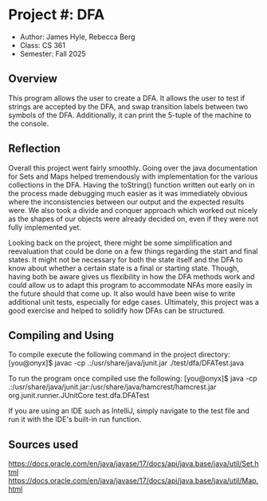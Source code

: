 # Project #: DFA

* Author: James Hyle, Rebecca Berg
* Class: CS 361 
* Semester: Fall 2025

## Overview

This program allows the user to create a DFA.  It allows the user to test if strings are accepted by 
the DFA, and swap transition labels between two symbols of the DFA.  Additionally, it can print the
5-tuple of the machine to the console.

## Reflection

Overall this project went fairly smoothly.  Going over the java documentation for Sets and Maps helped
tremendously with implementation for the various collections in the DFA.  Having the toString() function
written out early on in the process made debugging much easier as it was immediately obvious where the
inconsistencies between our output and the expected results were.  We also took a divide and conquer
approach which worked out nicely as the shapes of our objects were already decided on, even if they were
not fully implemented yet.

Looking back on the project, there might be some simplification and reevaluation that could be done on
a few things regarding the start and final states.  It might not be necessary for both the state itself
and the DFA to know about whether a certain state is a final or starting state.  Though, having both
be aware gives us flexibility in how the DFA methods work and could allow us to adapt this program to 
accommodate NFAs more easily in the future should that come up.  It also would have been wise to write
additional unit tests, especially for edge cases.  Ultimately, this project was a good exercise and 
helped to solidify how DFAs can be structured.

## Compiling and Using

To compile execute the following command in the project directory:
[you@onyx]$ javac -cp .:/usr/share/java/junit.jar ./test/dfa/DFATest.java

To run the program once compiled use the following:
[you@onyx]$ java -cp .:/usr/share/java/junit.jar:/usr/share/java/hamcrest/hamcrest.jar 
org.junit.runner.JUnitCore test.dfa.DFATest

If you are using an IDE such as IntelliJ, simply navigate to the test file and run it with the IDE's 
built-in run function.

## Sources used
https://docs.oracle.com/en/java/javase/17/docs/api/java.base/java/util/Set.html
https://docs.oracle.com/en/java/javase/17/docs/api/java.base/java/util/Map.html
